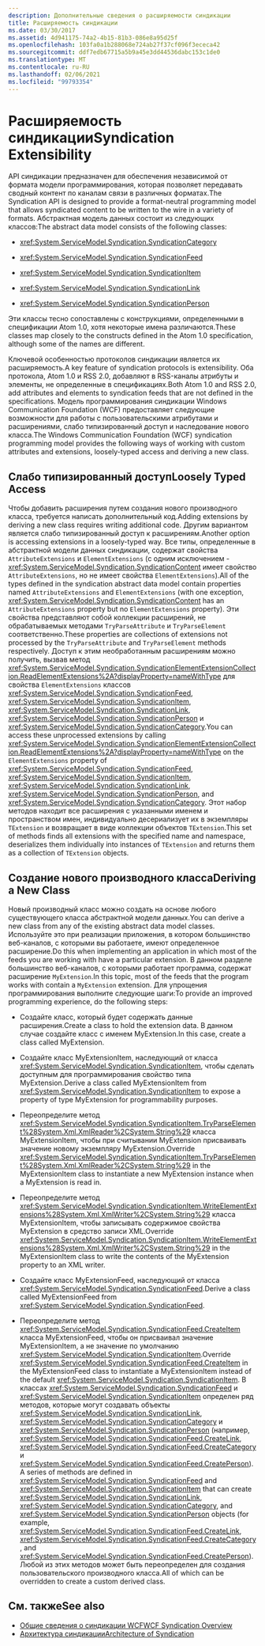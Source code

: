 ```yaml
---
description: Дополнительные сведения о расширяемости синдикации
title: Расширяемость синдикации
ms.date: 03/30/2017
ms.assetid: 4d941175-74a2-4b15-81b3-086e8a95d25f
ms.openlocfilehash: 103fa0a1b288068e724ab27f37cf096f3ececa42
ms.sourcegitcommit: ddf7edb67715a5b9a45e3dd44536dabc153c1de0
ms.translationtype: MT
ms.contentlocale: ru-RU
ms.lasthandoff: 02/06/2021
ms.locfileid: "99793354"
---
```

# <a name="syndication-extensibility"></a><span data-ttu-id="eaf43-103">Расширяемость синдикации</span><span class="sxs-lookup"><span data-stu-id="eaf43-103">Syndication Extensibility</span></span>

<span data-ttu-id="eaf43-104">API синдикации предназначен для обеспечения независимой от формата модели программирования, которая позволяет передавать сводный контент по каналам связи в различных форматах.</span><span class="sxs-lookup"><span data-stu-id="eaf43-104">The Syndication API is designed to provide a format-neutral programming model that allows syndicated content to be written to the wire in a variety of formats.</span></span> <span data-ttu-id="eaf43-105">Абстрактная модель данных состоит из следующих классов:</span><span class="sxs-lookup"><span data-stu-id="eaf43-105">The abstract data model consists of the following classes:</span></span>  
  
- <xref:System.ServiceModel.Syndication.SyndicationCategory>  
  
- <xref:System.ServiceModel.Syndication.SyndicationFeed>  
  
- <xref:System.ServiceModel.Syndication.SyndicationItem>  
  
- <xref:System.ServiceModel.Syndication.SyndicationLink>  
  
- <xref:System.ServiceModel.Syndication.SyndicationPerson>  
  
 <span data-ttu-id="eaf43-106">Эти классы тесно сопоставлены с конструкциями, определенными в спецификации Atom 1.0, хотя некоторые имена различаются.</span><span class="sxs-lookup"><span data-stu-id="eaf43-106">These classes map closely to the constructs defined in the Atom 1.0 specification, although some of the names are different.</span></span>  
  
 <span data-ttu-id="eaf43-107">Ключевой особенностью протоколов синдикации является их расширяемость.</span><span class="sxs-lookup"><span data-stu-id="eaf43-107">A key feature of syndication protocols is extensibility.</span></span> <span data-ttu-id="eaf43-108">Оба протокола, Atom 1.0 и RSS 2.0, добавляют в RSS-каналы атрибуты и элементы, не определенные в спецификациях.</span><span class="sxs-lookup"><span data-stu-id="eaf43-108">Both Atom 1.0 and RSS 2.0, add attributes and elements to syndication feeds that are not defined in the specifications.</span></span> <span data-ttu-id="eaf43-109">Модель программирования синдикации Windows Communication Foundation (WCF) предоставляет следующие возможности для работы с пользовательскими атрибутами и расширениями, слабо типизированный доступ и наследование нового класса.</span><span class="sxs-lookup"><span data-stu-id="eaf43-109">The Windows Communication Foundation (WCF) syndication programming model provides the following ways of working with custom attributes and extensions, loosely-typed access and deriving a new class.</span></span>  
  
## <a name="loosely-typed-access"></a><span data-ttu-id="eaf43-110">Слабо типизированный доступ</span><span class="sxs-lookup"><span data-stu-id="eaf43-110">Loosely Typed Access</span></span>  

 <span data-ttu-id="eaf43-111">Чтобы добавить расширения путем создания нового производного класса, требуется написать дополнительный код.</span><span class="sxs-lookup"><span data-stu-id="eaf43-111">Adding extensions by deriving a new class requires writing additional code.</span></span> <span data-ttu-id="eaf43-112">Другим вариантом является слабо типизированный доступ к расширениям.</span><span class="sxs-lookup"><span data-stu-id="eaf43-112">Another option is accessing extensions in a loosely-typed way.</span></span> <span data-ttu-id="eaf43-113">Все типы, определенные в абстрактной модели данных синдикации, содержат свойства `AttributeExtensions` и `ElementExtensions` (с одним исключением - <xref:System.ServiceModel.Syndication.SyndicationContent> имеет свойство `AttributeExtensions`, но не имеет свойства `ElementExtensions`).</span><span class="sxs-lookup"><span data-stu-id="eaf43-113">All of the types defined in the syndication abstract data model contain properties named `AttributeExtensions` and `ElementExtensions` (with one exception, <xref:System.ServiceModel.Syndication.SyndicationContent> has an `AttributeExtensions` property but no `ElementExtensions` property).</span></span> <span data-ttu-id="eaf43-114">Эти свойства представляют собой коллекции расширений, не обрабатываемых методами `TryParseAttribute` и `TryParseElement` соответственно.</span><span class="sxs-lookup"><span data-stu-id="eaf43-114">These properties are collections of extensions not processed by the `TryParseAttribute` and `TryParseElement` methods respectively.</span></span> <span data-ttu-id="eaf43-115">Доступ к этим необработанным расширениям можно получить, вызвав метод <xref:System.ServiceModel.Syndication.SyndicationElementExtensionCollection.ReadElementExtensions%2A?displayProperty=nameWithType> для свойства `ElementExtensions` классов <xref:System.ServiceModel.Syndication.SyndicationFeed>, <xref:System.ServiceModel.Syndication.SyndicationItem>, <xref:System.ServiceModel.Syndication.SyndicationLink>, <xref:System.ServiceModel.Syndication.SyndicationPerson> и <xref:System.ServiceModel.Syndication.SyndicationCategory>.</span><span class="sxs-lookup"><span data-stu-id="eaf43-115">You can access these unprocessed extensions by calling <xref:System.ServiceModel.Syndication.SyndicationElementExtensionCollection.ReadElementExtensions%2A?displayProperty=nameWithType> on the `ElementExtensions` property of <xref:System.ServiceModel.Syndication.SyndicationFeed>, <xref:System.ServiceModel.Syndication.SyndicationItem>, <xref:System.ServiceModel.Syndication.SyndicationLink>, <xref:System.ServiceModel.Syndication.SyndicationPerson>, and <xref:System.ServiceModel.Syndication.SyndicationCategory>.</span></span> <span data-ttu-id="eaf43-116">Этот набор методов находит все расширения с указанными именем и пространством имен, индивидуально десериализует их в экземпляры `TExtension` и возвращает в виде коллекции объектов `TExtension`.</span><span class="sxs-lookup"><span data-stu-id="eaf43-116">This set of methods finds all extensions with the specified name and namespace, deserializes them individually into instances of `TExtension` and returns them as a collection of `TExtension` objects.</span></span>  
  
## <a name="deriving-a-new-class"></a><span data-ttu-id="eaf43-117">Создание нового производного класса</span><span class="sxs-lookup"><span data-stu-id="eaf43-117">Deriving a New Class</span></span>  

 <span data-ttu-id="eaf43-118">Новый производный класс можно создать на основе любого существующего класса абстрактной модели данных.</span><span class="sxs-lookup"><span data-stu-id="eaf43-118">You can derive a new class from any of the existing abstract data model classes.</span></span> <span data-ttu-id="eaf43-119">Используйте это при реализации приложения, в котором большинство веб-каналов, с которыми вы работаете, имеют определенное расширение.</span><span class="sxs-lookup"><span data-stu-id="eaf43-119">Do this when implementing an application in which most of the feeds you are working with have a particular extension.</span></span> <span data-ttu-id="eaf43-120">В данном разделе большинство веб-каналов, с которыми работает программа, содержат расширение `MyExtension`.</span><span class="sxs-lookup"><span data-stu-id="eaf43-120">In this topic, most of the feeds that the program works with contain a `MyExtension` extension.</span></span> <span data-ttu-id="eaf43-121">Для упрощения программирования выполните следующие шаги:</span><span class="sxs-lookup"><span data-stu-id="eaf43-121">To provide an improved programming experience, do the following steps:</span></span>  
  
- <span data-ttu-id="eaf43-122">Создайте класс, который будет содержать данные расширения.</span><span class="sxs-lookup"><span data-stu-id="eaf43-122">Create a class to hold the extension data.</span></span> <span data-ttu-id="eaf43-123">В данном случае создайте класс с именем MyExtension.</span><span class="sxs-lookup"><span data-stu-id="eaf43-123">In this case, create a class called MyExtension.</span></span>  
  
- <span data-ttu-id="eaf43-124">Создайте класс MyExtensionItem, наследующий от класса <xref:System.ServiceModel.Syndication.SyndicationItem>, чтобы сделать доступным для программирования свойство типа MyExtension.</span><span class="sxs-lookup"><span data-stu-id="eaf43-124">Derive a class called MyExtensionItem from <xref:System.ServiceModel.Syndication.SyndicationItem> to expose a property of type MyExtension for programmability purposes.</span></span>  
  
- <span data-ttu-id="eaf43-125">Переопределите метод <xref:System.ServiceModel.Syndication.SyndicationItem.TryParseElement%28System.Xml.XmlReader%2CSystem.String%29> класса MyExtensionItem, чтобы при считывании MyExtension присваивать значение новому экземпляру MyExtension.</span><span class="sxs-lookup"><span data-stu-id="eaf43-125">Override <xref:System.ServiceModel.Syndication.SyndicationItem.TryParseElement%28System.Xml.XmlReader%2CSystem.String%29> in the MyExtensionItem class to instantiate a new MyExtension instance when a MyExtension is read in.</span></span>  
  
- <span data-ttu-id="eaf43-126">Переопределите метод <xref:System.ServiceModel.Syndication.SyndicationItem.WriteElementExtensions%28System.Xml.XmlWriter%2CSystem.String%29> класса MyExtensionItem, чтобы записывать содержимое свойства MyExtension в средство записи XML.</span><span class="sxs-lookup"><span data-stu-id="eaf43-126">Override <xref:System.ServiceModel.Syndication.SyndicationItem.WriteElementExtensions%28System.Xml.XmlWriter%2CSystem.String%29> in the MyExtensionItem class to write the contents of the MyExtension property to an XML writer.</span></span>  
  
- <span data-ttu-id="eaf43-127">Создайте класс MyExtensionFeed, наследующий от класса <xref:System.ServiceModel.Syndication.SyndicationFeed>.</span><span class="sxs-lookup"><span data-stu-id="eaf43-127">Derive a class called MyExtensionFeed from <xref:System.ServiceModel.Syndication.SyndicationFeed>.</span></span>  
  
- <span data-ttu-id="eaf43-128">Переопределите метод <xref:System.ServiceModel.Syndication.SyndicationFeed.CreateItem> класса MyExtensionFeed, чтобы он присваивал значение MyExtensionItem, а не значение по умолчанию <xref:System.ServiceModel.Syndication.SyndicationItem>.</span><span class="sxs-lookup"><span data-stu-id="eaf43-128">Override <xref:System.ServiceModel.Syndication.SyndicationFeed.CreateItem> in the MyExtensionFeed class to instantiate a MyExtensionItem instead of the default <xref:System.ServiceModel.Syndication.SyndicationItem>.</span></span> <span data-ttu-id="eaf43-129">В классах <xref:System.ServiceModel.Syndication.SyndicationFeed> и <xref:System.ServiceModel.Syndication.SyndicationItem> определен ряд методов, которые могут создавать объекты <xref:System.ServiceModel.Syndication.SyndicationLink>, <xref:System.ServiceModel.Syndication.SyndicationCategory> и <xref:System.ServiceModel.Syndication.SyndicationPerson> (например, <xref:System.ServiceModel.Syndication.SyndicationFeed.CreateLink>, <xref:System.ServiceModel.Syndication.SyndicationFeed.CreateCategory> и <xref:System.ServiceModel.Syndication.SyndicationFeed.CreatePerson>).</span><span class="sxs-lookup"><span data-stu-id="eaf43-129">A series of methods are defined in <xref:System.ServiceModel.Syndication.SyndicationFeed> and <xref:System.ServiceModel.Syndication.SyndicationItem> that can create <xref:System.ServiceModel.Syndication.SyndicationLink>, <xref:System.ServiceModel.Syndication.SyndicationCategory>, and <xref:System.ServiceModel.Syndication.SyndicationPerson> objects (for example, <xref:System.ServiceModel.Syndication.SyndicationFeed.CreateLink>, <xref:System.ServiceModel.Syndication.SyndicationFeed.CreateCategory>, and <xref:System.ServiceModel.Syndication.SyndicationFeed.CreatePerson>).</span></span> <span data-ttu-id="eaf43-130">Любой из этих методов может быть переопределен для создания пользовательского производного класса.</span><span class="sxs-lookup"><span data-stu-id="eaf43-130">All of which can be overridden to create a custom derived class.</span></span>  
  
## <a name="see-also"></a><span data-ttu-id="eaf43-131">См. также</span><span class="sxs-lookup"><span data-stu-id="eaf43-131">See also</span></span>

- [<span data-ttu-id="eaf43-132">Общие сведения о синдикации WCF</span><span class="sxs-lookup"><span data-stu-id="eaf43-132">WCF Syndication Overview</span></span>](wcf-syndication-overview.md)
- [<span data-ttu-id="eaf43-133">Архитектура синдикации</span><span class="sxs-lookup"><span data-stu-id="eaf43-133">Architecture of Syndication</span></span>](architecture-of-syndication.md)
